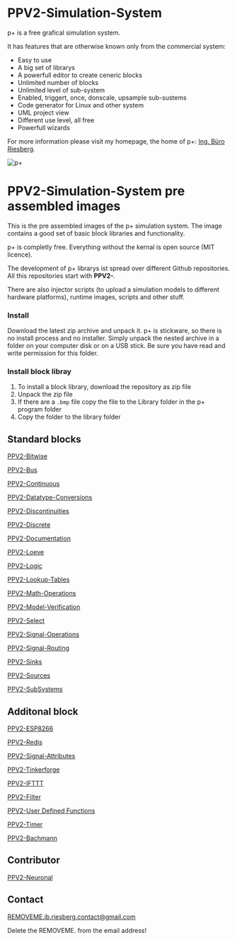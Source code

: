 # PPV2-Simulation-System

p+ is a free grafical simulation system.

It has features that are otherwise known only from the commercial system:

* Easy to use
* A big set of librarys
* A powerfull editor to create ceneric blocks
* Unlimited number of blocks
* Unlimited level of sub-system
* Enabled, triggert, once, donscale, upsample sub-sustems
* Code generator for Linux and other system
* UML project view
* Different use level, all free
* Powerfull wizards 

For more information please visit my homepage, the home of p+: [Ing. Büro Riesberg](http://riesberg-net.de).

![p+](http://riesberg-net.de/wp-content/uploads/2019/01/FourierSynthese.png)


# PPV2-Simulation-System pre assembled images

This is the pre assembled images of the p+ simulation system.
The image contains a good set of basic block libraries and functionality. 

p+ is completly free. Everything without the kernal is open source (MIT licence).

The development of p+ librarys ist spread over different Github repositories. All this repositories start with **PPV2-**.

There are also injector scripts (to upload a simulation models to different hardware platforms), runtime images, scripts and other stuff.

### Install
Download the latest zip archive and unpack it. 
p+ is stickware, so there is no install process and no installer. Simply unpack the nested archive in a folder on your computer disk or on a USB stick. Be sure you have read and write permission for this folder. 

### Install block libray
1. To install a block library, download the repository as zip file
2. Unpack the zip file
3. If there are a `.bmp` file copy the file to the Library folder in the p+ program folder
4. Copy the folder to the library folder

## Standard blocks
[PPV2-Bitwise](https://github.com/Mynogs/PPV2-Bitwise)

[PPV2-Bus](https://github.com/Mynogs/PPV2-Bus)

[PPV2-Continuous](https://github.com/Mynogs/PPV2-Continuous)

[PPV2-Datatype-Conversions](https://github.com/Mynogs/PPV2-Datatype-Conversions)

[PPV2-Discontinuities](https://github.com/Mynogs/PPV2-Discontinuities)

[PPV2-Discrete](https://github.com/Mynogs/PPV2-Discrete)

[PPV2-Documentation](https://github.com/Mynogs/PPV2-Documentation)

[PPV2-Loeve](https://github.com/Mynogs/PPV2-Loeve)

[PPV2-Logic](https://github.com/Mynogs/PPV2-Logic)

[PPV2-Lookup-Tables](https://github.com/Mynogs/PPV2-Lookup-Tables)

[PPV2-Math-Operations](https://github.com/Mynogs/PPV2-Math-Operations)

[PPV2-Model-Verification](https://github.com/Mynogs/PPV2-Model-Verification)

[PPV2-Select](https://github.com/Mynogs/PPV2-Select)

[PPV2-Signal-Operations](https://github.com/Mynogs/PPV2-Signal-Operations)

[PPV2-Signal-Routing](https://github.com/Mynogs/PPV2-Signal-Routing)

[PPV2-Sinks](https://github.com/Mynogs/PPV2-Sinks)

[PPV2-Sources](https://github.com/Mynogs/PPV2-Sources)

[PPV2-SubSystems](https://github.com/Mynogs/PPV2-SubSystems)

## Additonal block
[PPV2-ESP8266](https://github.com/Mynogs/PPV2-ESP8266)

[PPV2-Redis](https://github.com/Mynogs/PPV2-Redis)

[PPV2-Signal-Attributes](https://github.com/Mynogs/PPV2-Signal-Attributes)

[PPV2-Tinkerforge](https://github.com/Mynogs/PPV2-Tinkerforge)

[PPV2-IFTTT](https://github.com/Mynogs/PPV2-IFTTT)

[PPV2-Filter](https://github.com/Mynogs/PPV2-Filter)

[PPV2-User Defined Functions](https://github.com/Mynogs/PPV2-User-Defined-Functions)

[PPV2-Timer](https://github.com/Mynogs/PPV2-Timer)

[PPV2-Bachmann](https://github.com/Mynogs/BachmannM1)

## Contributor
[PPV2-Neuronal](https://github.com/Vermalledeit/PPV2-Neuronal)

## Contact
REMOVEME.ib.riesberg.contact@gmail.com

Delete the REMOVEME. from the email address!



